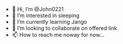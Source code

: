 - 👋 Hi, I’m @John0221
- 👀 I’m interested in sleeping
- 🌱 I’m currently learning Jango
- 💞️ I’m looking to collaborate on offered link
- 📫 How to reach me noway for now...

<!---
John0221/John0221 is a ✨ special ✨ repository because its `README.md` (this file) appears on your GitHub profile.
You can click the Preview link to take a look at your changes.
--->
